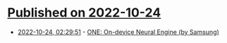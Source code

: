 # [Published on 2022-10-24](index.md)

* [2022-10-24, 02:29:51](https://lobste.rs/s/d1emw2/one_on_device_neural_engine_by_samsung) - [ONE: On-device Neural Engine (by Samsung)](https://github.com/Samsung/ONE)
